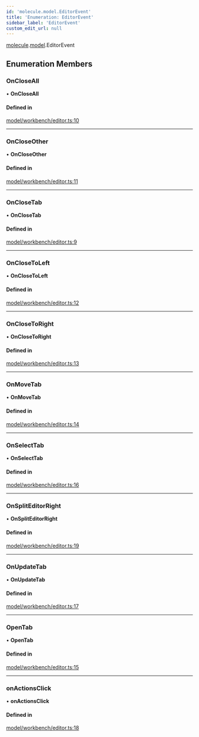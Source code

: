 ```yaml
---
id: 'molecule.model.EditorEvent'
title: 'Enumeration: EditorEvent'
sidebar_label: 'EditorEvent'
custom_edit_url: null
---
```


[molecule](../namespaces/molecule).[model](../namespaces/molecule.model).EditorEvent

## Enumeration Members

### OnCloseAll

• **OnCloseAll**

#### Defined in

[model/workbench/editor.ts:10](https://github.com/DTStack/molecule/blob/927b7d39/src/model/workbench/editor.ts#L10)

---

### OnCloseOther

• **OnCloseOther**

#### Defined in

[model/workbench/editor.ts:11](https://github.com/DTStack/molecule/blob/927b7d39/src/model/workbench/editor.ts#L11)

---

### OnCloseTab

• **OnCloseTab**

#### Defined in

[model/workbench/editor.ts:9](https://github.com/DTStack/molecule/blob/927b7d39/src/model/workbench/editor.ts#L9)

---

### OnCloseToLeft

• **OnCloseToLeft**

#### Defined in

[model/workbench/editor.ts:12](https://github.com/DTStack/molecule/blob/927b7d39/src/model/workbench/editor.ts#L12)

---

### OnCloseToRight

• **OnCloseToRight**

#### Defined in

[model/workbench/editor.ts:13](https://github.com/DTStack/molecule/blob/927b7d39/src/model/workbench/editor.ts#L13)

---

### OnMoveTab

• **OnMoveTab**

#### Defined in

[model/workbench/editor.ts:14](https://github.com/DTStack/molecule/blob/927b7d39/src/model/workbench/editor.ts#L14)

---

### OnSelectTab

• **OnSelectTab**

#### Defined in

[model/workbench/editor.ts:16](https://github.com/DTStack/molecule/blob/927b7d39/src/model/workbench/editor.ts#L16)

---

### OnSplitEditorRight

• **OnSplitEditorRight**

#### Defined in

[model/workbench/editor.ts:19](https://github.com/DTStack/molecule/blob/927b7d39/src/model/workbench/editor.ts#L19)

---

### OnUpdateTab

• **OnUpdateTab**

#### Defined in

[model/workbench/editor.ts:17](https://github.com/DTStack/molecule/blob/927b7d39/src/model/workbench/editor.ts#L17)

---

### OpenTab

• **OpenTab**

#### Defined in

[model/workbench/editor.ts:15](https://github.com/DTStack/molecule/blob/927b7d39/src/model/workbench/editor.ts#L15)

---

### onActionsClick

• **onActionsClick**

#### Defined in

[model/workbench/editor.ts:18](https://github.com/DTStack/molecule/blob/927b7d39/src/model/workbench/editor.ts#L18)
